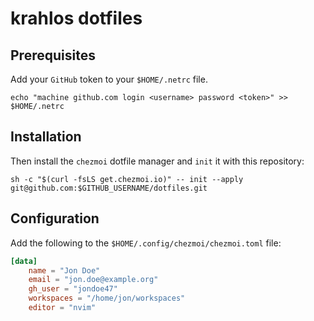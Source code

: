 # krahlos dotfiles

## Prerequisites

Add your `GitHub` token to your `$HOME/.netrc` file.

```shell
echo "machine github.com login <username> password <token>" >> $HOME/.netrc
```

## Installation

Then install the `chezmoi` dotfile manager and `init` it with this repository:

```shell
sh -c "$(curl -fsLS get.chezmoi.io)" -- init --apply git@github.com:$GITHUB_USERNAME/dotfiles.git
```

## Configuration

Add the following to the `$HOME/.config/chezmoi/chezmoi.toml` file:

```toml
[data]
    name = "Jon Doe"
    email = "jon.doe@example.org"
    gh_user = "jondoe47"
    workspaces = "/home/jon/workspaces"
    editor = "nvim"
```
